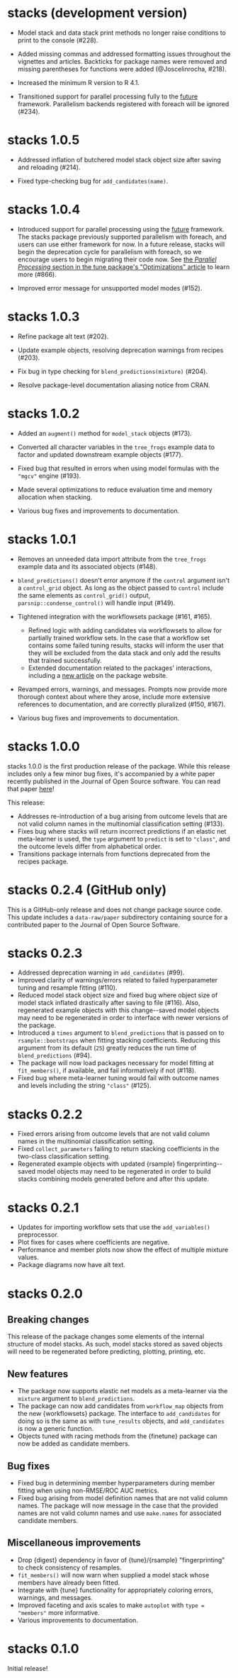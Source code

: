 # stacks (development version)

* Model stack and data stack print methods no longer raise conditions to
  print to the console (#228).

* Added missing commas and addressed formatting issues throughout the vignettes and articles. Backticks for package names were removed and missing parentheses for functions were added (@Joscelinrocha, #218).

* Increased the minimum R version to R 4.1.

* Transitioned support for parallel processing fully to the 
  [future](https://www.futureverse.org/) framework. Parallelism backends
  registered with foreach will be ignored (#234).
  
# stacks 1.0.5

* Addressed inflation of butchered model stack object size after saving and
  reloading (#214).
  
* Fixed type-checking bug for `add_candidates(name)`.

# stacks 1.0.4

* Introduced support for parallel processing using the [future](https://www.futureverse.org/) framework. The stacks package previously supported parallelism with foreach, and users can use either framework for now. In a future release, stacks will begin the deprecation cycle for parallelism with foreach, so we encourage users to begin migrating their code now. See [the _Parallel Processing_ section in the tune package's "Optimizations" article](https://tune.tidymodels.org/articles/extras/optimizations.html#parallel-processing) to learn more (#866).

* Improved error message for unsupported model modes (#152).

# stacks 1.0.3

* Refine package alt text (#202).

* Update example objects, resolving deprecation warnings from recipes (#203).

* Fix bug in type checking for `blend_predictions(mixture)` (#204).

* Resolve package-level documentation aliasing notice from CRAN.

# stacks 1.0.2

* Added an `augment()` method for `model_stack` objects (#173).

* Converted all character variables in the `tree_frogs` example data to factor 
  and updated downstream example objects (#177).
  
* Fixed bug that resulted in errors when using model formulas with the 
  `"mgcv"` engine (#193).
  
* Made several optimizations to reduce evaluation time and memory allocation
  when stacking.
  
* Various bug fixes and improvements to documentation.

# stacks 1.0.1

* Removes an unneeded data import attribute from the `tree_frogs` example data 
  and its associated objects (#148).
  
* `blend_predictions()` doesn't error anymore if the `control` argument isn't a 
  `control_grid` object. As long as the object passed to `control` 
  include the same elements as `control_grid()` output, 
  `parsnip::condense_control()` will handle input (#149).
  
* Tightened integration with the workflowsets package (#161, #165).
    - Refined logic with adding candidates via workflowsets to allow for 
      partially trained workflow sets. In the case that a workflow set contains 
      some failed tuning results, stacks will inform the user that they will be 
      excluded from the data stack and only add the results that trained successfully.
    - Extended documentation related to the packages' interactions, including 
      a [new article](https://stacks.tidymodels.org/dev/articles/workflowsets.html) 
      on the package website.

* Revamped errors, warnings, and messages. Prompts now provide more thorough 
  context about where they arose, include more extensive references to 
  documentation, and are correctly pluralized (#150, #167).
  
* Various bug fixes and improvements to documentation.

# stacks 1.0.0

stacks 1.0.0 is the first production release of the package. While this release
includes only a few minor bug fixes, it's accompanied by a white paper
recently published in the Journal of Open Source software. You can read
that paper [here](https://doi.org/10.21105/joss.04471)!

This release:

* Addresses re-introduction of a bug arising from outcome levels that are not 
  valid column names in the multinomial classification setting (#133). 
* Fixes bug where stacks will return incorrect predictions if an elastic net
  meta-learner is used, the `type` argument to `predict` is set to `"class"`, 
  and the outcome levels differ from alphabetical order.
* Transitions package internals from functions deprecated from the recipes package.

# stacks 0.2.4 (GitHub only)

This is a GitHub-only release and does not change package source code. This 
update includes a `data-raw/paper` subdirectory containing source for a 
contributed paper to the Journal of Open Source Software.

# stacks 0.2.3

* Addressed deprecation warning in `add_candidates` (#99).
* Improved clarity of warnings/errors related to failed hyperparameter 
  tuning and resample fitting (#110).
* Reduced model stack object size and fixed bug where object size of model stack 
  inflated drastically after saving to file (#116). Also, regenerated example objects 
  with this change--saved model objects may need to be regenerated in order to 
  interface with newer versions of the package.
* Introduced a `times` argument to `blend_predictions` that is passed on to
  `rsample::bootstraps` when fitting stacking coefficients. Reducing this
  argument from its default (`25`) greatly reduces the run time of 
  `blend_predictions` (#94).
* The package will now load packages necessary for model fitting at 
  `fit_members()`, if available, and fail informatively if not (#118).
* Fixed bug where meta-learner tuning would fail with outcome names and levels
  including the string `"class"` (#125).

# stacks 0.2.2

* Fixed errors arising from outcome levels that are not valid column 
  names in the multinomial classification setting. 
* Fixed `collect_parameters` failing to return stacking coefficients
  in the two-class classification setting.
* Regenerated example objects with updated {rsample} fingerprinting--saved 
  model objects may need to be regenerated in order to build stacks combining
  models generated before and after this update.

# stacks 0.2.1

* Updates for importing workflow sets that use the `add_variables()` 
  preprocessor. 
* Plot fixes for cases where coefficients are negative. 
* Performance and member plots now show the effect of multiple mixture values. 
* Package diagrams now have alt text.

# stacks 0.2.0

## Breaking changes

This release of the package changes some elements of the internal structure
of model stacks. As such, model stacks stored as saved objects will need to
be regenerated before predicting, plotting, printing, etc.

## New features

* The package now supports elastic net models as a meta-learner via 
  the `mixture` argument to `blend_predictions`.
* The package can now add candidates from `workflow_map` objects
  from the new {workflowsets} package. The interface to `add_candidates`
  for doing so is the same as with `tune_results` objects, and 
  `add_candidates` is now a generic function.
* Objects tuned with racing methods from the {finetune} package can now be
  added as candidate members.

## Bug fixes

* Fixed bug in determining member hyperparameters during member
  fitting when using non-RMSE/ROC AUC metrics.
* Fixed bug arising from  model definition names that are not valid column 
  names. The package will now message in the case that the provided names
  are not valid column names and use `make.names` for associated candidate
  members.  

## Miscellaneous improvements

* Drop {digest} dependency in favor of {tune}/{rsample} "fingerprinting"
  to check consistency of resamples.
* `fit_members()` will now warn when supplied a model stack whose
  members have already been fitted.
* Integrate with {tune} functionality for appropriately coloring errors, 
  warnings, and messages.
* Improved faceting and axis scales to make `autoplot` with `type = "members"`
  more informative.
* Various improvements to documentation.

# stacks 0.1.0

Initial release!
